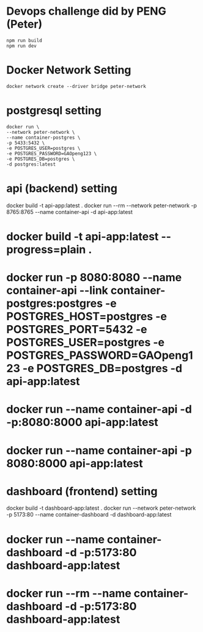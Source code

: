 # Devops challenge did by PENG (Peter)
```shell
npm run build
npm run dev
```
# Docker Network Setting
```shell
docker network create --driver bridge peter-network
```

# postgresql setting
```shell
docker run \
--network peter-network \
--name container-postgres \
-p 5433:5432 \
-e POSTGRES_USER=postgres \
-e POSTGRES_PASSWORD=GAOpeng123 \
-e POSTGRES_DB=postgres \
-d postgres:latest
```

# api (backend) setting
docker build -t api-app:latest .
docker run --rm --network peter-network -p 8765:8765 --name container-api -d api-app:latest


# docker build -t api-app:latest --progress=plain .

# docker run -p 8080:8080 --name container-api --link container-postgres:postgres -e POSTGRES_HOST=postgres -e POSTGRES_PORT=5432 -e POSTGRES_USER=postgres -e POSTGRES_PASSWORD=GAOpeng123 -e POSTGRES_DB=postgres -d api-app:latest


# docker run --name container-api -d -p:8080:8000 api-app:latest
# docker run --name container-api -p 8080:8000 api-app:latest

# dashboard (frontend) setting
docker build -t dashboard-app:latest .
docker run --network peter-network -p 5173:80 --name container-dashboard -d dashboard-app:latest

# docker run --name container-dashboard -d -p:5173:80 dashboard-app:latest

# docker run --rm --name container-dashboard -d -p:5173:80 dashboard-app:latest




